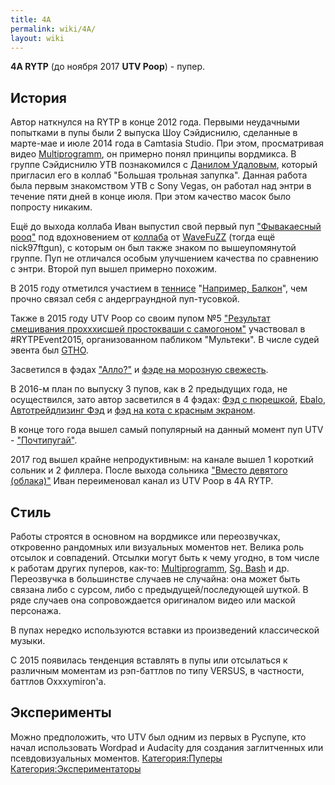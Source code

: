 ```yaml
---
title: 4A
permalink: wiki/4A/
layout: wiki
---
```


**4A RYTP** (до ноября 2017 **UTV Poop**) - пупер.

## История

Автор наткнулся на RYTP в конце 2012 года. Первыми неудачными попытками
в пупы были 2 выпуска Шоу Сэйдиснилю, сделанные в марте-мае и июле 2014
года в Camtasia Studio. При этом, просматривая видео
[Multiprogramm](/wiki/Multiprogramm "wikilink"), он примерно понял принципы
вордмикса. В группе Сэйдиснилю УТВ познакомился с [Данилом
Удаловым](/wiki/CrashPoop "wikilink"), который пригласил его в коллаб "Большая
трольная запупка". Данная работа была первым знакомством УТВ с Sony
Vegas, он работал над энтри в течение пяти дней в конце июля. При этом
качество масок было попросту никаким.

Ещё до выхода коллаба Иван выпустил свой первый пуп ["Фывакаесный
рооq"](https://www.youtube.com/edit?o=U&video_id=Sb6BThixoC8) под
вдохновением от [коллаба](https://www.youtube.com/watch?v=DwUGkQ8JQXU)
от [WaveFuZZ](/wiki/WaveFuZZ "wikilink") (тогда ещё nick97ftgun), с которым он
был также знаком по вышеупомянутой группе. Пуп не отличался особым
улучшением качества по сравнению с энтри. Второй пуп вышел примерно
похожим.

В 2015 году отметился участием в [теннисе](теннис "wikilink")
"[Например, Балкон](Например,_Балкон "wikilink")", чем прочно связал
себя с андерграундной пуп-тусовкой.

Также в 2015 году UTV Poop со своим пупом №5 ["Результат смешивания
прохххисшей простокваши с
самогоном"](https://www.youtube.com/watch?v=dlKapuamy1Y) участвовал в
\#RYTPEvent2015, организованном пабликом "Мультеки". В числе судей
эвента был [GTHO](/wiki/TheGetthehellout "wikilink").

Засветился в фэдах ["Алло?"](Фэд_"Алло?" "wikilink") и [фэде на морозную
свежесть](Фэд_на_морозную_свежесть "wikilink").

В 2016-м план по выпуску 3 пупов, как в 2 предыдущих года, не
осуществился, зато автор засветился в 4 фэдах: [Фэд с
пюрешкой](Фэд_с_пюрешкой "wikilink"), [Ebalo](/wiki/Ebalo "wikilink"),
[Автотрейдлизинг Фэд](Автотрейдлизинг_Фэд "wikilink") и [фэд на кота с
красным экраном](фэд_на_кота_с_красным_экраном "wikilink").

В конце того года вышел самый популярный на данный момент пуп UTV -
["Почтипугай"](https://www.youtube.com/watch?v=4eu92_V3KKU).

2017 год вышел крайне непродуктивным: на канале вышел 1 короткий сольник
и 2 филлера. После выхода сольника ["Вместо девятого
(облака)"](https://www.youtube.com/watch?v=OkFweWoJch0) Иван
переименовал канал из UTV Poop в 4А RYTP.

## Стиль

Работы строятся в основном на вордмиксе или переозвучках, откровенно
рандомных или визуальных моментов нет. Велика роль отсылок и совпадений.
Отсылки могут быть к чему угодно, в том числе к работам других пуперов,
как-то: [Multiprogramm](/wiki/Multiprogramm "wikilink"), [Sg.
Bash](/wiki/Sg._Bash "wikilink") и др. Переозвучка в большинстве случаев не
случайна: она может быть связана либо с сурсом, либо с
предыдущей/последующей шуткой. В ряде случаев она сопровождается
оригиналом видео или маской персонажа.

В пупах нередко используются вставки из произведений классической
музыки.

С 2015 появилась тенденция вставлять в пупы или отсылаться к различным
моментам из рэп-баттлов по типу VERSUS, в частности, баттлов
Oxxxymiron'a.

## Эксперименты

Можно предположить, что UTV был одним из первых в Руспупе, кто начал
использовать Wordpad и Audacity для создания заглитченных или
псевдовизуальных моментов.
[Категория:Пуперы](Категория:Пуперы "wikilink")
[Категория:Экспериментаторы](Категория:Экспериментаторы "wikilink")
